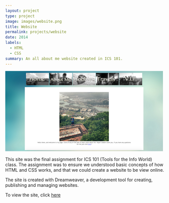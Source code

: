 ```yaml
---
layout: project
type: project
image: images/website.png
title: Website
permalink: projects/website
date: 2014
labels:
  - HTML
  - CSS
summary: An all about me website created in ICS 101.
---
```


<img class="ui medium right floated rounded image" src="../images/website-2.png">

This site was the final assignment for ICS 101 (Tools for the Info World) class.  The assignment was to ensure we understood basic concepts of how HTML and CSS works, and that we could create a website to be view online.  

The site is created with Dreamweaver, a development tool for creating, publishing and managing websites.

To view the site, click [here](http://www2.hawaii.edu/~kylebali/me/)
